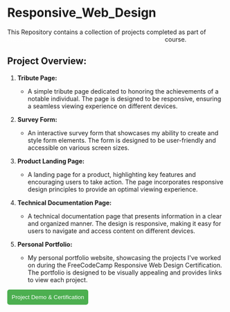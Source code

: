 # Responsive_Web_Design
This Repository contains a collection of projects completed as part of <a href="https://www.freecodecamp.org/learn/2022/responsive-web-design/" style="text-decoration: none; color: white;">FreeCodeCamp : Responsive Web Design Certification</a> course.


## Project Overview:

1. **Tribute Page:**
   - A simple tribute page dedicated to honoring the achievements of a notable individual. The page is designed to be responsive, ensuring a seamless viewing experience on different devices.

2. **Survey Form:**
   - An interactive survey form that showcases my ability to create and style form elements. The form is designed to be user-friendly and accessible on various screen sizes.

3. **Product Landing Page:**
   - A landing page for a product, highlighting key features and encouraging users to take action. The page incorporates responsive design principles to provide an optimal viewing experience.

4. **Technical Documentation Page:**
   - A technical documentation page that presents information in a clear and organized manner. The design is responsive, making it easy for users to navigate and access content on different devices.

5. **Personal Portfolio:**
   - My personal portfolio website, showcasing the projects I've worked on during the FreeCodeCamp Responsive Web Design Certification. The portfolio is designed to be visually appealing and provides links to view each project.

<button style="padding: 10px; background-color: #4CAF50; color: white; border: none; border-radius: 5px;">
  <a href="https://www.freecodecamp.org/certification/Nivetha_S/responsive-web-design" style="text-decoration: none; color: white;">Project Demo & Certification</a>
</button>

